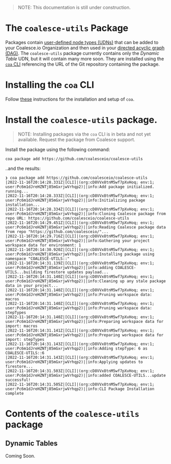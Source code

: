 > NOTE: This documentation is still under construction.
# The `coalesce-utils` Package
Packages contain [user-defined node types (UDNs)](https://docs.coalesce.io/docs/node-types) that can be added to your Coalesce.io Organization and then used in your [directed acyclic graph (DAG)](https://en.wikipedia.org/wiki/Directed_acyclic_graph).
The `coalesce-utils` package currently contains only the *Dynamic Table* UDN, but it will contain many more soon.
They are installed using the [`coa` CLI](https://docs.coalesce.io/docs/cli-overview) referencing the URL of the Git repository containing the package.

# Installing the `coa` CLI
Follow [these](https://docs.coalesce.io/docs/cli-setup) instructions for the installation and setup of `coa`.

# Install the `coalesce-utils` package.
> NOTE: Installing packages via the `coa` CLI is in beta and not yet available.
Request the package from Coalesce support.

Install the package using the following command:

```
coa package add https://github.com/coalesceio/coalesce-utils
```
..and the results:
```
❯ coa package add https://github.com/coalesceio/coalesce-utils
|2022-11-16T20:14:28.331Z|[CLI]|(org:cD8VVx8tnM5wf7pXvHoq; env:1; user:Pc6m1dJreHZNTj85mGxrjwVrhqp2)||info:Add package initialized. running...
|2022-11-16T20:14:28.333Z|[CLI]|(org:cD8VVx8tnM5wf7pXvHoq; env:1; user:Pc6m1dJreHZNTj85mGxrjwVrhqp2)||info:Initializing package installation...
|2022-11-16T20:14:28.334Z|[CLI]|(org:cD8VVx8tnM5wf7pXvHoq; env:1; user:Pc6m1dJreHZNTj85mGxrjwVrhqp2)||info:Cloning Coalesce package from repo URL: https://github.com/coalesceio/coalesce-utils
|2022-11-16T20:14:29.451Z|[CLI]|(org:cD8VVx8tnM5wf7pXvHoq; env:1; user:Pc6m1dJreHZNTj85mGxrjwVrhqp2)||info:Reading Coalesce package data from repo "https://github.com/coalesceio/"...
|2022-11-16T20:14:29.716Z|[CLI]|(org:cD8VVx8tnM5wf7pXvHoq; env:1; user:Pc6m1dJreHZNTj85mGxrjwVrhqp2)||info:Gathering your project workspace data for environment: 1
|2022-11-16T20:14:30.920Z|[CLI]|(org:cD8VVx8tnM5wf7pXvHoq; env:1; user:Pc6m1dJreHZNTj85mGxrjwVrhqp2)||info:Installing package using namespace "COALESCE-UTILS::"
|2022-11-16T20:14:31.139Z|[CLI]|(org:cD8VVx8tnM5wf7pXvHoq; env:1; user:Pc6m1dJreHZNTj85mGxrjwVrhqp2)||info:adding COALESCE-UTILS...building firestore updates payload...
|2022-11-16T20:14:31.140Z|[CLI]|(org:cD8VVx8tnM5wf7pXvHoq; env:1; user:Pc6m1dJreHZNTj85mGxrjwVrhqp2)||info:Cleaning up any stale package data in your project...
|2022-11-16T20:14:31.140Z|[CLI]|(org:cD8VVx8tnM5wf7pXvHoq; env:1; user:Pc6m1dJreHZNTj85mGxrjwVrhqp2)||info:Pruning workspace data: macros
|2022-11-16T20:14:31.140Z|[CLI]|(org:cD8VVx8tnM5wf7pXvHoq; env:1; user:Pc6m1dJreHZNTj85mGxrjwVrhqp2)||info:Pruning workspace data: stepTypes
|2022-11-16T20:14:31.140Z|[CLI]|(org:cD8VVx8tnM5wf7pXvHoq; env:1; user:Pc6m1dJreHZNTj85mGxrjwVrhqp2)||info:Preparing workspace data for import: macros
|2022-11-16T20:14:31.141Z|[CLI]|(org:cD8VVx8tnM5wf7pXvHoq; env:1; user:Pc6m1dJreHZNTj85mGxrjwVrhqp2)||info:Preparing workspace data for import: stepTypes
|2022-11-16T20:14:31.143Z|[CLI]|(org:cD8VVx8tnM5wf7pXvHoq; env:1; user:Pc6m1dJreHZNTj85mGxrjwVrhqp2)||info:Adding stepType: 6 as COALESCE-UTILS::6
|2022-11-16T20:14:31.143Z|[CLI]|(org:cD8VVx8tnM5wf7pXvHoq; env:1; user:Pc6m1dJreHZNTj85mGxrjwVrhqp2)||info:Applying updates to firestore...
|2022-11-16T20:14:31.503Z|[CLI]|(org:cD8VVx8tnM5wf7pXvHoq; env:1; user:Pc6m1dJreHZNTj85mGxrjwVrhqp2)||info:added COALESCE-UTILS...update successful!
|2022-11-16T20:14:31.505Z|[CLI]|(org:cD8VVx8tnM5wf7pXvHoq; env:1; user:Pc6m1dJreHZNTj85mGxrjwVrhqp2)||info:CLI Package Installation complete
```
# Contents of the `coalesce-utils` package
## Dynamic Tables
Coming Soon.